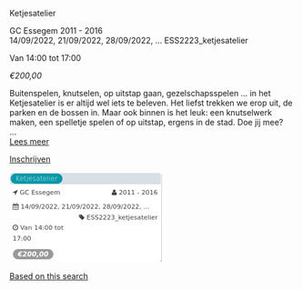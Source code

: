 Ketjesatelier

GC Essegem 2011 - 2016  
14/09/2022, 21/09/2022, 28/09/2022, ... ESS2223\_ketjesatelier  

Van 14:00 tot 17:00

*€200,00*

  

  

Buitenspelen, knutselen, op uitstap gaan, gezelschapsspelen … in het Ketjesatelier is er altijd wel iets te beleven. Het liefst trekken we erop uit, de parken en de bossen in. Maar ook binnen is het leuk: een knutselwerk maken, een spelletje spelen of op uitstap, ergens in de stad. Doe jij mee?  
 ...  
[Lees meer](https://tickets.vgc.be/activity/subscribe/ESS2223_ketjesatelier)

[Inschrijven](https://tickets.vgc.be/activity/subscribe/ESS2223_ketjesatelier)

![](79694.png)

[Based on this search](https://tickets.vgc.be/activity/index?&vrijeplaatsen=1&Age%5B%5D=4%2C6&entity=109)